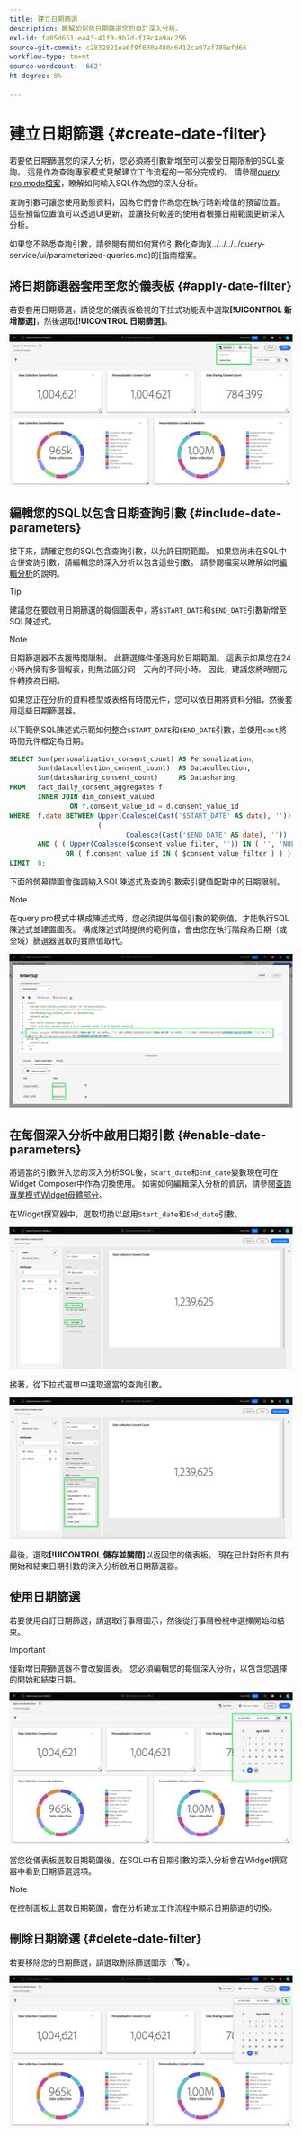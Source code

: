 ```yaml
---
title: 建立日期篩選
description: 瞭解如何依日期篩選您的自訂深入分析。
exl-id: fa05d651-ea43-41f0-9b7d-f19c4a9ac256
source-git-commit: c2832821ea6f9f630e480c6412ca07af788efd66
workflow-type: tm+mt
source-wordcount: '662'
ht-degree: 0%

---
```


# 建立日期篩選 {#create-date-filter}

若要依日期篩選您的深入分析，您必須將引數新增至可以接受日期限制的SQL查詢。 這是作為查詢專家模式見解建立工作流程的一部分完成的。 請參閱[query pro mode檔案](#query-pro-mode)，瞭解如何輸入SQL作為您的深入分析。

查詢引數可讓您使用動態資料，因為它們會作為您在執行時新增值的預留位置。 這些預留位置值可以透過UI更新，並讓技術較差的使用者根據日期範圍更新深入分析。

如果您不熟悉查詢引數，請參閱有關如何實作引數化查詢](../../../../query-service/ui/parameterized-queries.md)的[指南檔案。

## 將日期篩選器套用至您的儀表板 {#apply-date-filter}

若要套用日期篩選，請從您的儀表板檢視的下拉式功能表中選取&#x200B;**[!UICONTROL 新增篩選]**，然後選取&#x200B;**[!UICONTROL 日期篩選]**。

![自訂儀表板，其新增篩選器及其下拉式功能表已反白顯示。](../../../images/customizable-insights/add-filter.png)

## 編輯您的SQL以包含日期查詢引數 {#include-date-parameters}

接下來，請確定您的SQL包含查詢引數，以允許日期範圍。 如果您尚未在SQL中合併查詢引數，請編輯您的深入分析以包含這些引數。 請參閱檔案以瞭解如何[編輯分析](../query-pro-mode.md#edit)的說明。

>[!TIP]
>
>建議您在要啟用日期篩選的每個圖表中，將`$START_DATE`和`$END_DATE`引數新增至SQL陳述式。

>[!NOTE]
>
>日期篩選器不支援時間限制。 此篩選條件僅適用於日期範圍。 這表示如果您在24小時內擁有多個報表，則無法區分同一天內的不同小時。 因此，建議您將時間元件轉換為日期。

如果您正在分析的資料模型或表格有時間元件，您可以依日期將資料分組，然後套用這些日期篩選器。

以下範例SQL陳述式示範如何整合`$START_DATE`和`$END_DATE`引數，並使用`cast`將時間元件框定為日期。

```sql
SELECT Sum(personalization_consent_count) AS Personalization,
       Sum(datacollection_consent_count)  AS Datacollection,
       Sum(datasharing_consent_count)     AS Datasharing
FROM   fact_daily_consent_aggregates f
       INNER JOIN dim_consent_valued
               ON f.consent_value_id = d.consent_value_id
WHERE  f.date BETWEEN Upper(Coalesce(Cast('$START_DATE' AS date), '')) AND Upper
                      (
                             Coalesce(Cast('$END_DATE' AS date), ''))
       AND ( ( Upper(Coalesce($consent_value_filter, '')) IN ( '', 'NULL' ) )
              OR ( f.consent_value_id IN ( $consent_value_filter ) ) )
LIMIT  0; 
```

下面的熒幕擷圖會強調納入SQL陳述式及查詢引數索引鍵值配對中的日期限制。

>[!NOTE]
>
>在query pro模式中構成陳述式時，您必須提供每個引數的範例值，才能執行SQL陳述式並建置圖表。 構成陳述式時提供的範例值，會由您在執行階段為日期（或全域）篩選器選取的實際值取代。

![含有SQL中反白之日期引數的[!UICONTROL 輸入SQL]對話方塊。](../../../images/customizable-insights/sql-date-parameters.png)

## 在每個深入分析中啟用日期引數 {#enable-date-parameters}

將適當的引數併入您的深入分析SQL後，`Start_date`和`End_date`變數現在可在Widget Composer中作為切換使用。 如需如何編輯深入分析的資訊，請參閱[查詢專業模式Widget母體部分](#populate-widget)。

在Widget撰寫器中，選取切換以啟用`Start_date`和`End_date`引數。

![具有Start_date和End_date的Widget撰寫器會切換反白顯示。](../../../images/customizable-insights/widget-composer-date-filter-toggles.png)

接著，從下拉式選單中選取適當的查詢引數。

![醒目提示Start_date下拉式功能表的Widget Composer。](../../../images/customizable-insights/widget-composer-date-filter-dropdown.png)

最後，選取&#x200B;**[!UICONTROL 儲存並關閉]**&#x200B;以返回您的儀表板。 現在已針對所有具有開始和結束日期引數的深入分析啟用日期篩選器。

## 使用日期篩選

若要使用自訂日期篩選，請選取行事曆圖示，然後從行事曆檢視中選擇開始和結束。

>[!IMPORTANT]
>
>僅新增日期篩選器不會改變圖表。 您必須編輯您的每個深入分析，以包含您選擇的開始和結束日期。

![反白顯示日期篩選行事曆的自訂儀表板。](../../../images/customizable-insights/date-filter.png)

當您從儀表板選取日期範圍後，在SQL中有日期引數的深入分析會在Widget撰寫器中看到日期篩選選項。

>[!NOTE]
>
>在控制面板上選取日期範圍，會在分析建立工作流程中顯示日期篩選的切換。

## 刪除日期篩選 {#delete-date-filter}

若要移除您的日期篩選，請選取刪除篩選圖示（![刪除篩選圖示。](/help/images/icons/filter-delete.png)）。

![反白顯示篩選刪除圖示的自訂儀表板。](../../../images/customizable-insights/delete-date-filter.png)
